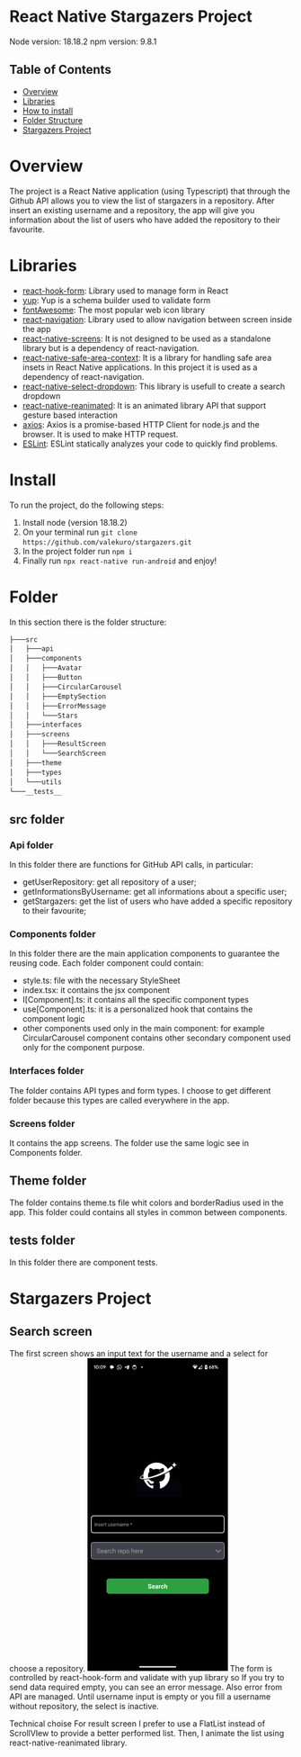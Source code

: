 # React Native Stargazers Project 
Node version: 18.18.2
npm version: 9.8.1

## Table of Contents

- [Overview](#overview)
- [Libraries](#libraries)
- [How to install](#install)
- [Folder Structure](#folder)
- [Stargazers Project](#project)

# Overview
The project is a React Native application (using Typescript) that through the Github API allows you to view the list of stargazers in a repository. After insert an existing username and a repository, the app will give you information about the list of users who have added the repository to their favourite.

# Libraries
* [react-hook-form](https://react-hook-form.com/): Library used to manage form in React
* [yup](https://github.com/jquense/yup): Yup is a schema builder used to validate form
* [fontAwesome](https://fontawesome.com/icons): The most popular web icon library
* [react-navigation](https://reactnavigation.org/): Library used to allow navigation between screen inside the app
* [react-native-screens](https://github.com/software-mansion/react-native-screens): It is not designed to be used as a standalone library but is a dependency of react-navigation.
* [react-native-safe-area-context](https://github.com/th3rdwave/react-native-safe-area-context): It is a library for handling safe area insets in React Native applications. In this project it is used as a dependency of react-navigation.
* [react-native-select-dropdown](https://www.npmjs.com/package/react-native-select-dropdown): This library is usefull to create a search dropdown
* [react-native-reanimated](https://www.npmjs.com/package/react-native-reanimated): It is an animated library API that support gesture based interaction
* [axios](https://axios-http.com/docs/intro): Axios is a promise-based HTTP Client for node.js and the browser. It is used to make HTTP request.
* [ESLint](https://eslint.org/): ESLint statically analyzes your code to quickly find problems.

# Install
To run the project, do the following steps:
1. Install node (version 18.18.2)
2. On your terminal run `git clone https://github.com/valekuro/stargazers.git`
3. In the project folder run `npm i`
4. Finally run `npx react-native run-android` and enjoy!

# Folder
In this section there is the folder structure:

```bash
├───src
│   ├───api
│   ├───components
│   │   ├───Avatar
│   │   ├───Button
│   │   ├───CircularCarousel
│   │   ├───EmptySection
│   │   ├───ErrorMessage
│   │   └───Stars
│   ├───interfaces
│   ├───screens
│   │   ├───ResultScreen
│   │   └───SearchScreen
│   ├───theme
│   ├───types
│   └───utils
└───__tests__
```
## src folder
### Api folder
In this folder there are functions for GitHub API calls, in particular:
* getUserRepository: get all repository of a user;
* getInformationsByUsername: get all informations about a specific user;
* getStargazers: get the list of users who have added a specific repository to their favourite;

### Components folder
In this folder there are the main application components to guarantee the reusing code. Each folder component could contain:
* style.ts: file with the necessary StyleSheet
* index.tsx: it contains the jsx component
* I[Component].ts: it contains all the specific component types
* use[Component].ts: it is a personalized hook that contains the component logic
* other components used only in the main component: for example CircularCarousel component contains other secondary component used only for the component purpose.

### Interfaces folder
The folder contains API types and form types. I choose to get different folder because this types are called everywhere in the app.

### Screens folder
It contains the app screens. The folder use the same logic see in Components folder. 
## Theme folder
The folder contains theme.ts file whit colors and borderRadius used in the app. This folder could contains all styles in common between components.
## __tests__ folder
In this folder there are component tests.

# Stargazers Project
## Search screen
The first screen shows an input text for the username and a select for choose a repository. 
<img src="https://github.com/valekuro/stargazers/blob/main/app_screen/select-block.jpeg?raw=true" width=250 />
The form is controlled by react-hook-form and validate with yup library so If you try to send data required empty, you can see an error message. Also error from API are managed. 
Until username input is empty or you fill a username without repository, the select is inactive. 


Technical choise
For result screen I prefer to use a FlatList instead of ScrollVIew to provide a better performed list. Then, I animate the list using react-native-reanimated library.